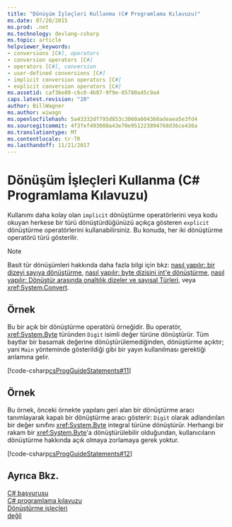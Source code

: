 ```yaml
---
title: "Dönüşüm İşleçleri Kullanma (C# Programlama Kılavuzu)"
ms.date: 07/20/2015
ms.prod: .net
ms.technology: devlang-csharp
ms.topic: article
helpviewer_keywords:
- conversions [C#], operators
- conversion operators [C#]
- operators [C#], conversion
- user-defined conversions [C#]
- implicit conversion operators [C#]
- explicit conversion operators [C#]
ms.assetid: caf36e89-c6c0-4b87-9f9e-85780a45c9a4
caps.latest.revision: "20"
author: BillWagner
ms.author: wiwagn
ms.openlocfilehash: 5a43332df795d853c3060a604360adeaea5e3fd4
ms.sourcegitcommit: 4f3fef493080a43e70e951223894768d36ce430a
ms.translationtype: MT
ms.contentlocale: tr-TR
ms.lasthandoff: 11/21/2017
---
```

# <a name="using-conversion-operators-c-programming-guide"></a>Dönüşüm İşleçleri Kullanma (C# Programlama Kılavuzu)
Kullanımı daha kolay olan `implicit` dönüştürme operatörlerini veya kodu okuyan herkese bir türü dönüştürdüğünüzü açıkça gösteren `explicit` dönüştürme operatörlerini kullanabilirsiniz. Bu konuda, her iki dönüştürme operatörü türü gösterilir.  
  
> [!NOTE]
>  Basit tür dönüşümleri hakkında daha fazla bilgi için bkz: [nasıl yapılır: bir dizeyi sayıya dönüştürme](../../../csharp/programming-guide/types/how-to-convert-a-string-to-a-number.md), [nasıl yapılır: byte dizisini int'e dönüştürme](../../../csharp/programming-guide/types/how-to-convert-a-byte-array-to-an-int.md), [nasıl yapılır: Dönüştür arasında onaltılık dizeler ve sayısal Türleri](../../../csharp/programming-guide/types/how-to-convert-between-hexadecimal-strings-and-numeric-types.md), veya <xref:System.Convert>.  
  
## <a name="example"></a>Örnek  
 Bu bir açık bir dönüştürme operatörü örneğidir. Bu operatör, <xref:System.Byte> türünden `Digit` isimli değer türüne dönüştürür. Tüm baytlar bir basamak değerine dönüştürülemediğinden, dönüştürme açıktır; yani `Main` yönteminde gösterildiği gibi bir yayın kullanılması gerektiği anlamına gelir.  
  
 [!code-csharp[csProgGuideStatements#11](../../../csharp/programming-guide/classes-and-structs/codesnippet/CSharp/using-conversion-operators_1.cs)]  
  
## <a name="example"></a>Örnek  
 Bu örnek, önceki örnekte yapılanı geri alan bir dönüştürme aracı tanımlayarak kapalı bir dönüştürme aracı gösterir: `Digit` olarak adlandırılan bir değer sınıfını <xref:System.Byte> integral türüne dönüştürür. Herhangi bir rakam bir <xref:System.Byte>'a dönüştürülebilir olduğundan, kullanıcıların dönüştürme hakkında açık olmaya zorlamaya gerek yoktur.  
  
 [!code-csharp[csProgGuideStatements#12](../../../csharp/programming-guide/classes-and-structs/codesnippet/CSharp/using-conversion-operators_2.cs)]  
  
## <a name="see-also"></a>Ayrıca Bkz.  
 [C# başvurusu](../../../csharp/language-reference/index.md)  
 [C# programlama kılavuzu](../../../csharp/programming-guide/index.md)  
 [Dönüştürme işleçleri](../../../csharp/programming-guide/statements-expressions-operators/conversion-operators.md)  
 [değil](../../../csharp/language-reference/keywords/is.md)
